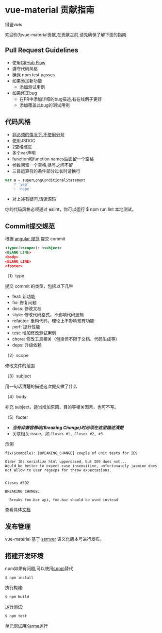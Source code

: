 # vue-material 贡献指南

借鉴vue:

欢迎你为vue-material贡献,在贡献之前,请先确保了解下面的指南.

## Pull Request Guidelines

- 使用[GitHub Flow](http://githubflow.github.io/)
- 遵守代码风格
- 确保 npm test passes
- 如果添加新功能
    - 添加测试用例
- 如果修正bug
    - 在PR中添加详细的bug描述,有在线例子更好
    - 添加覆盖此bug的测试用例
    
## 代码风格

- [非必须的情况下,不使用分号](http://inimino.org/~inimino/blog/javascript_semicolons)
- 使用JSDOC 
- 2空格缩进
- 多个var声明
- function和function names后面留一个空格
- 参数间留一个空格,括号之间不留
- 三目运算符的条件部分过长时请换行

``` js
var a = superLongConditionalStatement
    ? 'yep'
    : 'nope'
```
  
- 对上述有疑问,请读源码

你的代码风格必须通过 eslint，你可以运行 $ npm run lint 本地测试。

## Commit提交规范

根据 [angular 规范](https://github.com/angular/angular.js/blob/master/CONTRIBUTING.md#commit-message-format) 提交 commit

```xml
<type>(<scope>): <subject>
<BLANK LINE>
<body>
<BLANK LINE>
<footer>
```

（1）type

提交 commit 的类型，包括以下几种

- feat: 新功能
- fix: 修复问题
- docs: 修改文档
- style: 修改代码格式，不影响代码逻辑
- refactor: 重构代码，理论上不影响现有功能
- perf: 提升性能
- test: 增加修改测试用例
- chore: 修改工具相关（包括但不限于文档、代码生成等）
- deps: 升级依赖

（2）scope

修改文件的范围

（3）subject

用一句话清楚的描述这次提交做了什么

（4）body

补充 subject，适当增加原因、目的等相关因素，也可不写。

（5）footer

- ___当有非兼容修改(Breaking Change)时必须在这里描述清楚___
- 关联相关 issue，如 `Closes #1, Closes #2, #3`

示例

```
fix($compile): [BREAKING_CHANGE] couple of unit tests for IE9

Older IEs serialize html uppercased, but IE9 does not...
Would be better to expect case insensitive, unfortunately jasmine does
not allow to user regexps for throw expectations.


Closes #392

BREAKING CHANGE:

  Breaks foo.bar api, foo.baz should be used instead
```

查看具体[文档](https://docs.google.com/document/d/1QrDFcIiPjSLDn3EL15IJygNPiHORgU1_OOAqWjiDU5Y/edit)

## 发布管理

vue-material 基于 [semver](http://semver.org/lang/zh-CN/) 语义化版本号进行发布。

## 搭建开发环境

npm如果有问题,可以使用[cnpm](http://npm.taobao.org/)替代

``` bash
$ npm install
```

执行构建:

``` bash
$ npm build
```


运行测试:

``` bash
$ npm test
```

单元测试用[Karma](http://karma-runner.github.io/0.13/index.html)运行
